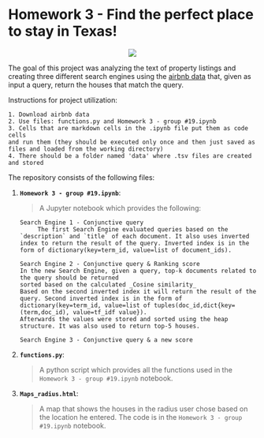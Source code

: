 # Homework 3 - Find the perfect place to stay in Texas!

<p align="center">
<img src="https://encrypted-tbn0.gstatic.com/images?q=tbn:ANd9GcQaaU_U07OhDmVBWK8ezLMYxzp1SbzuL1rCVvACQYPKub6mvTGc">
</p>


The goal of this project was analyzing the text of property listings and creating three different search engines using the [airbnb data](https://www.kaggle.com/PromptCloudHQ/airbnb-property-data-from-texas) that, given as input a query, return the houses that match the query. 



Instructions for project utilization:

	1. Download airbnb data
 	2. Use files: functions.py and Homework 3 - group #19.ipynb
 	3. Cells that are markdown cells in the .ipynb file put them as code cells 
	and run them (they should be executed only once and then just saved as files and loaded from the working directory)
 	4. There should be a folder named 'data' where .tsv files are created and stored
 
 
The repository consists of the following files:
1. __`Homework 3 - group #19.ipynb`__: 
     > A Jupyter notebook which provides the following: 
	
       Search Engine 1 - Conjunctive query
    	    The first Search Engine evaluated queries based on the `description` and `title` of each document. It also uses inverted index to return the result of the query. Inverted index is in the form of dictionary(key=term_id, value=list of document_ids). 
 
       Search Engine 2 - Conjunctive query & Ranking score
	   In the new Search Engine, given a query, top-k documents related to the query should be returned 
	   sorted based on the calculated _Cosine similarity_  
	   Based on the second inverted index it will return the result of the query. Second inverted index is in the form of		            dictionary(key=term_id, value=list of tuples(doc_id,dict{key=(term,doc_id), value=tf_idf value}). 
	   Afterwards the values were stored and sorted using the heap structure. It was also used to return top-5 houses.
	   
       Search Engine 3 - Conjunctive query & a new score
			
2. __`functions.py`__:
      > A python script which provides all the functions used in the `Homework 3 - group #19.ipynb` notebook. 

3. __`Maps_radius.html`__:
      > A map that shows the houses in the radius user chose based on the location he entered. The code is in the `Homework 3 - group #19.ipynb` notebook. 



 
 
 
